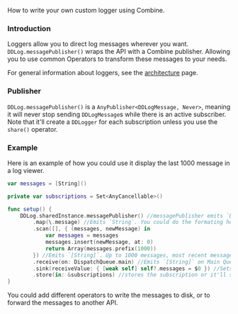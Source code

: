 How to write your own custom logger using Combine.

### Introduction

Loggers allow you to direct log messages wherever you want. `DDLog.messagePublisher()` wraps the API with a Combine publisher. Allowing you to use common Operators to transform these messages to your needs.

For general information about loggers, see the [architecture](Architecture.md) page.

### Publisher

`DDLog.messagePublisher()` is a `AnyPublisher<DDLogMessage, Never>`, meaning it will never stop sending `DDLogMessage`s while there is an active subscriber. Note that it'll create a `DDLogger` for each subscription unless you use the `share()` operator.

### Example

Here is an example of how you could use it display the last 1000 message in a log viewer.

```swift
var messages = [String]()

private var subscriptions = Set<AnyCancellable>()

func setup() {
    DDLog.sharedInstance.messagePublisher() //messagePublisher emits `DDLogMessage`
        .map(\.message) //Emits `String`. You could do the formating here if you wanted.
        .scan([], { (messages, newMessage) in
            var messages = messages
            messages.insert(newMessage, at: 0)
            return Array(messages.prefix(1000))
        }) //Emits `[String]`. Up to 1000 messages, most recent message is first.
        .receive(on: DispatchQueue.main) //Emits `[String]` on Main Queue
        .sink(receiveValue: { [weak self] self?.messages = $0 }) //Sets `[String]` to local storage avoiding retain cycle.
        .store(in: &subscriptions) //stores the subscription or it'll stop emitting events right away
}
```

You could add different operators to write the messages to disk, or to forward the messages to another API. 
